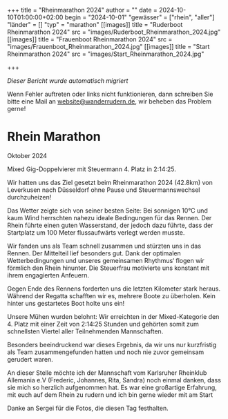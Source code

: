 +++
title = "Rheinmarathon 2024"
author = ""
date = 2024-10-10T01:00:00+02:00
begin = "2024-10-01"
"gewässer" = ["rhein", "aller"]
"länder" = []
"typ" = "marathon"
[[images]]
title = "Ruderboot Rheinmarathon 2024"
src = "images/Ruderboot_Rheinmarathon_2024.jpg"
[[images]]
title = "Frauenboot Rheinmarathon 2024"
src = "images/Frauenboot_Rheinmarathon_2024.jpg"
[[images]]
title = "Start Rheinmarathon 2024"
src = "images/Start_Rheinmarathon_2024.jpg"

+++


*Dieser Bericht wurde automatisch migriert*

Wenn Fehler auftreten oder links nicht funktionieren, dann schreiben Sie bitte eine Mail an website@wanderrudern.de, wir beheben das Problem gerne!



# Rhein Marathon


Oktober 2024

Mixed Gig-Doppelvierer mit Steuermann 4. Platz in 2:14:25.

Wir hatten uns das Ziel gesetzt beim Rheinmarathon 2024 (42.8km) von Leverkusen nach Düsseldorf ohne Pause und Steuermannswechsel durchzuheizen!

Das Wetter zeigte sich von seiner besten Seite: Bei sonnigen 10°C und kaum Wind herrschten nahezu ideale Bedingungen für das Rennen. Der Rhein führte einen guten Wasserstand, der jedoch dazu führte, dass der Startplatz um 100 Meter flussaufwärts verlegt werden musste.

Wir fanden uns als Team schnell zusammen und stürzten uns in das Rennen. Der Mittelteil lief besonders gut. Dank der optimalen Wetterbedingungen und unseres gemeinsamen Rhythmus‘ flogen wir förmlich den Rhein hinunter. Die Steuerfrau motivierte uns konstant mit ihrem engagierten Anfeuern.

Gegen Ende des Rennens forderten uns die letzten Kilometer stark heraus. Während der Regatta schafften wir es, mehrere Boote zu überholen. Kein hinter uns gestartetes Boot holte uns ein!

Unsere Mühen wurden belohnt: Wir erreichten in der Mixed-Kategorie den 4. Platz mit einer Zeit von 2:14:25 Stunden und gehörten somit zum schnellsten Viertel aller Teilnehmenden Mannschaften.

Besonders beeindruckend war dieses Ergebnis, da wir uns nur kurzfristig als Team zusammengefunden hatten und noch nie zuvor gemeinsam gerudert waren.

An dieser Stelle möchte ich der Mannschaft vom Karlsruher Rheinklub Allemania e.V (Frederic, Johannes, Rita, Sandra) noch einmal danken, dass sie mich so herzlich aufgenommen hat. Es war eine großartige Erfahrung, mit euch auf dem Rhein zu rudern und ich bin gerne wieder mit am Start

Danke an Sergei für die Fotos, die diesen Tag festhalten.
